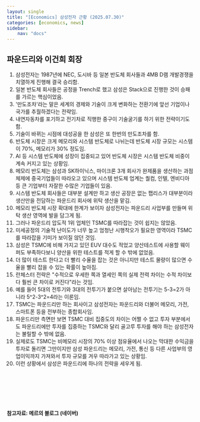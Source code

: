 ```yaml
---
layout: single
title: "[Economics] 삼성전자 근황 (2025.07.30)"
categories: [economics, news]
sidebar:
    nav: "docs"
---
```


## 파운드리와 이건희 회장
1. 삼성전자는 1987년에 NEC, 도시바 등 일본 반도체 회사들과 4MB D램 개발경쟁을 치열하게 진행해 결국 승리함.
1. 일본 반도체 회사들은 공정을 Trench로 했고 삼성은 Stack으로 진행한 것이 승패를 가르는 핵심이었음.
1. '만도조차'라는 말은 세계의 경제와 기술이 크게 변화하는 전환기에 앞선 기업이나 국가를 추월하겠다는 전략임.
1. 내연자동차를 포기하고 전기차로 직행한 중구이 기술굴기를 하기 위한 전략이기도 함.
1. 기술이 바뀌는 시점에 대성공을 한 삼성은 또 한번의 만도조차를 함.
1. 반도체 시장은 크게 메모리와 시스템 반도체로 나뉘는데 반도체 시장 규모는 시스템이 70%, 메모리가 30% 정도임.
1. AI 등 시스템 반도체에 성장이 집중되고 있어 반도체 시장은 시스템 반도체 비중이 계속 커지고 있는 상황임.
1. 메모리 반도체는 삼성과 SK하이닉스, 마이크론 3개 회사가 완제품을 생산하는 과점체제에 중국기업들이 따라오고 있으며 시스템 반도체 업계는 퀄컴, 인텔, 엔비디아 등 큰 기업부터 자잘한 수많은 기업들이 있음.
1. 시스템 반도체 회사들은 대부분 설계만 하고 생산 공장은 없는 팹리스가 대부분이라 생산만을 전담하는 파운드리 회사에 위탁 생산을 맡김.
1. 메모리 반도체 시장 확대에 한계가 보이자 삼성전자는 파운드리 사업부를 만들며 위탁 생산 영역에 발을 담그게 됨.
1. 그러나 파운드리 압도적 1위 업체인 TSMC를 따라잡는 것이 쉽지는 않았음.
1. 미세공정의 기술적 난이도가 너무 높고 엄청난 시행착오가 필요한 영역이라 TSMC를 따라잡을 기미가 보이질 않던 것임.
1. 삼성은 TSMC에 비해 가지고 있던 EUV 대수도 적었고 양산테스트에 사용할 웨이퍼도 부족하다보니 양산을 위한 테스트를 적게 할 수 밖에 없었음.
1. 더 많이 테스트 한다고 더 빨리 수율을 잡는 것은 아니지만 테스트 물량이 많으면 수율을 빨리 잡을 수 있는 확률이 높아짐.
1. 란체스터 전략은 "수적으로 우세한 쪽과 열세인 쪽의 실제 전력 차이는 수적 차이보다 훨씬 큰 차이로 커진다"라는 것임.
1. 예를 들어 5대의 전투기와 3대의 전투기가 붙으면 살아남는 전투기는 5-3=2가 아니라 5^2-3^2=4라는 이론임.
1. TSMC는 파운드리만 하는 회사이고 삼성전자는 파운드리와 더불어 메모리, 가전, 스마트폰 등을 전부하는 종합회사임.
1. 파운드리만 측면만 보면 TSMC 대비 집중도의 차이는 어쩔 수 없고 투자 부분에서도 파운드리에만 투자를 집중하는 TSMC와 달리 골고루 투자를 해야 하는 삼성전자는 불릴할 수 밖에 없음.
1. 실제로도 TSMC는 비메모리 시장의 70% 이상 점유율에서 나오는 막대한 수익금을 투자로 돌리면 그만이지만 삼성 파운드리는 메모리, 가전, 통신 등 다른 사업부의 영업이익까지 가져와서 투자 규모를 겨우 따라가고 있는 상황임.
1. 이런 상황에서 삼성은 파운드리에 하나의 전략을 세우게 됨.

<br/>

## 



<br/>
<br/>

#### 참고자료: 메르의 블로그 (네이버)